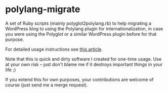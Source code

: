 polylang-migrate
================

A set of Ruby scripts (mainly polyglot2polylang.rb) to help migrating a WordPress blog to using the Polylang plugin for internationalization, in case you were using the Polyglot or a similar WordPress plugin before for that purpose.

For detailed usage instructions see [this article](http://ma.juii.net/blog/migrate-to-polylang).

Note that this is quick and dirty software I created for one-time usage. Use at your own risk – just don't blame me if it destroys important things in your life ;)

If you extend this for own purposes, your contributions are welcome of course (just send me a merge request).